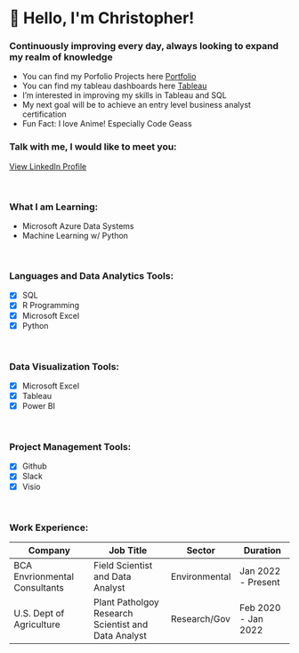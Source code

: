 # 👋 Hello, I'm Christopher!

### Continuously improving every day, always looking to expand my realm of knowledge

- You can find my Porfolio Projects here [Portfolio](https://chrisj1751.github.io/Portfolio/)
- You can find my tableau dashboards here [Tableau](https://public.tableau.com/app/profile/christopher.robert.jones8458)
- I’m interested in improving my skills in Tableau and SQL
- My next goal will be to achieve an entry level business analyst certification
- Fun Fact: I love Anime! Especially Code Geass

### Talk with me, I would like to meet you:
[View LinkedIn Profile](https://www.linkedin.com/in/c-jones117/)

<br />

### What I am Learning:

- Microsoft Azure Data Systems
- Machine Learning w/ Python

<br />

### Languages and Data Analytics Tools:
- [x] SQL
- [x] R Programming
- [x] Microsoft Excel
- [x] Python

<br />

### Data Visualization Tools:
- [x] Microsoft Excel
- [x] Tableau
- [x] Power BI

<br />

### Project Management Tools:
- [x] Github
- [x] Slack
- [x] Visio

<br />

### Work Experience:

| Company                       | Job Title                                           | Sector        |Duration            |
| ------------------------------| --------------------------------------------------- |---------------|--------------------|
| BCA Envrionmental Consultants | Field Scientist and Data Analyst                    | Environmental |Jan 2022 - Present  |
| U.S. Dept of Agriculture      | Plant Patholgoy Research Scientist and Data Analyst | Research/Gov  |Feb 2020 - Jan 2022 |

<!---
kamararichards/kamararichards is a ✨ special ✨ repository because its `README.md` (this file) appears on your GitHub profile.
You can click the Preview link to take a look at your changes.
--->
